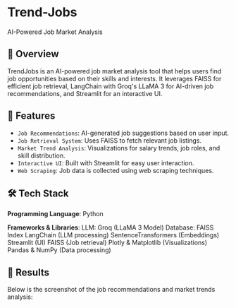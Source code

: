 # Trend-Jobs
AI-Powered Job Market Analysis

## 📌 Overview

TrendJobs is an AI-powered job market analysis tool that helps users find job opportunities based on their skills and interests. It leverages FAISS for efficient job retrieval, LangChain with Groq's LLaMA 3 for AI-driven job recommendations, and Streamlit for an interactive UI.

## 🚀 Features

- `Job Recommendations`: AI-generated job suggestions based on user input.
- `Job Retrieval System`: Uses FAISS to fetch relevant job listings.
- `Market Trend Analysis`: Visualizations for salary trends, job roles, and skill distribution.
- `Interactive UI`: Built with Streamlit for easy user interaction.
- `Web Scraping`: Job data is collected using web scraping techniques.

## 🛠️ Tech Stack

**Programming Language**: Python

**Frameworks & Libraries**:
LLM: Groq (LLaMA 3 Model)
Database: FAISS Index
LangChain (LLM processing)
SentenceTransformers (Embeddings)
Streamlit (UI)
FAISS (Job retrieval)
Plotly & Matplotlib (Visualizations)
Pandas & NumPy (Data processing)


## 📸 Results

Below is the screenshot of the job recommendations and market trends analysis:
